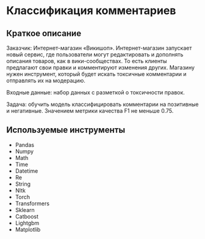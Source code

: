 # Классификация комментариев

## Краткое описание 

Заказчик: Интернет-магазин «Викишоп».
Интернет-магазин запускает новый сервис, где пользователи могут редактировать и дополнять описания товаров, как в вики-сообществах. То есть клиенты предлагают свои правки и комментируют изменения других. Магазину нужен инструмент, который будет искать токсичные комментарии и отправлять их на модерацию.

Входные данные: набор данных с разметкой о токсичности правок.

Задача: обучить модель классифицировать комментарии на позитивные и негативные. Значением метрики качества F1 не меньше 0.75.


## Используемые инструменты
- Pandas
- Numpy
- Math
- Time
- Datetime
- Re
- String
- Nltk
- Torch
- Transformers
- Sklearn
- Catboost
- Lightgbm
- Matplotlib

